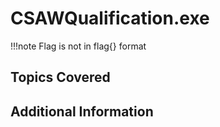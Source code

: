 # CSAWQualification.exe

!!!note
    Flag is not in flag{} format

## Topics Covered

## Additional Information

